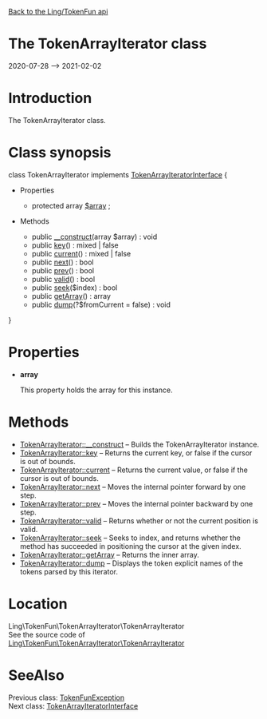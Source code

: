 [Back to the Ling/TokenFun api](https://github.com/lingtalfi/TokenFun/blob/master/doc/api/Ling/TokenFun.md)



The TokenArrayIterator class
================
2020-07-28 --> 2021-02-02






Introduction
============

The TokenArrayIterator class.



Class synopsis
==============


class <span class="pl-k">TokenArrayIterator</span> implements [TokenArrayIteratorInterface](https://github.com/lingtalfi/TokenFun/blob/master/doc/api/Ling/TokenFun/TokenArrayIterator/TokenArrayIteratorInterface.md) {

- Properties
    - protected array [$array](#property-array) ;

- Methods
    - public [__construct](https://github.com/lingtalfi/TokenFun/blob/master/doc/api/Ling/TokenFun/TokenArrayIterator/TokenArrayIterator/__construct.md)(array $array) : void
    - public [key](https://github.com/lingtalfi/TokenFun/blob/master/doc/api/Ling/TokenFun/TokenArrayIterator/TokenArrayIterator/key.md)() : mixed | false
    - public [current](https://github.com/lingtalfi/TokenFun/blob/master/doc/api/Ling/TokenFun/TokenArrayIterator/TokenArrayIterator/current.md)() : mixed | false
    - public [next](https://github.com/lingtalfi/TokenFun/blob/master/doc/api/Ling/TokenFun/TokenArrayIterator/TokenArrayIterator/next.md)() : bool
    - public [prev](https://github.com/lingtalfi/TokenFun/blob/master/doc/api/Ling/TokenFun/TokenArrayIterator/TokenArrayIterator/prev.md)() : bool
    - public [valid](https://github.com/lingtalfi/TokenFun/blob/master/doc/api/Ling/TokenFun/TokenArrayIterator/TokenArrayIterator/valid.md)() : bool
    - public [seek](https://github.com/lingtalfi/TokenFun/blob/master/doc/api/Ling/TokenFun/TokenArrayIterator/TokenArrayIterator/seek.md)($index) : bool
    - public [getArray](https://github.com/lingtalfi/TokenFun/blob/master/doc/api/Ling/TokenFun/TokenArrayIterator/TokenArrayIterator/getArray.md)() : array
    - public [dump](https://github.com/lingtalfi/TokenFun/blob/master/doc/api/Ling/TokenFun/TokenArrayIterator/TokenArrayIterator/dump.md)(?$fromCurrent = false) : void

}




Properties
=============

- <span id="property-array"><b>array</b></span>

    This property holds the array for this instance.
    
    



Methods
==============

- [TokenArrayIterator::__construct](https://github.com/lingtalfi/TokenFun/blob/master/doc/api/Ling/TokenFun/TokenArrayIterator/TokenArrayIterator/__construct.md) &ndash; Builds the TokenArrayIterator instance.
- [TokenArrayIterator::key](https://github.com/lingtalfi/TokenFun/blob/master/doc/api/Ling/TokenFun/TokenArrayIterator/TokenArrayIterator/key.md) &ndash; Returns the current key, or false if the cursor is out of bounds.
- [TokenArrayIterator::current](https://github.com/lingtalfi/TokenFun/blob/master/doc/api/Ling/TokenFun/TokenArrayIterator/TokenArrayIterator/current.md) &ndash; Returns the current value, or false if the cursor is out of bounds.
- [TokenArrayIterator::next](https://github.com/lingtalfi/TokenFun/blob/master/doc/api/Ling/TokenFun/TokenArrayIterator/TokenArrayIterator/next.md) &ndash; Moves the internal pointer forward by one step.
- [TokenArrayIterator::prev](https://github.com/lingtalfi/TokenFun/blob/master/doc/api/Ling/TokenFun/TokenArrayIterator/TokenArrayIterator/prev.md) &ndash; Moves the internal pointer backward by one step.
- [TokenArrayIterator::valid](https://github.com/lingtalfi/TokenFun/blob/master/doc/api/Ling/TokenFun/TokenArrayIterator/TokenArrayIterator/valid.md) &ndash; Returns whether or not the current position is valid.
- [TokenArrayIterator::seek](https://github.com/lingtalfi/TokenFun/blob/master/doc/api/Ling/TokenFun/TokenArrayIterator/TokenArrayIterator/seek.md) &ndash; Seeks to index, and returns whether the method has succeeded in positioning the cursor at the given index.
- [TokenArrayIterator::getArray](https://github.com/lingtalfi/TokenFun/blob/master/doc/api/Ling/TokenFun/TokenArrayIterator/TokenArrayIterator/getArray.md) &ndash; Returns the inner array.
- [TokenArrayIterator::dump](https://github.com/lingtalfi/TokenFun/blob/master/doc/api/Ling/TokenFun/TokenArrayIterator/TokenArrayIterator/dump.md) &ndash; Displays the token explicit names of the tokens parsed by this iterator.





Location
=============
Ling\TokenFun\TokenArrayIterator\TokenArrayIterator<br>
See the source code of [Ling\TokenFun\TokenArrayIterator\TokenArrayIterator](https://github.com/lingtalfi/TokenFun/blob/master/TokenArrayIterator/TokenArrayIterator.php)



SeeAlso
==============
Previous class: [TokenFunException](https://github.com/lingtalfi/TokenFun/blob/master/doc/api/Ling/TokenFun/Exception/TokenFunException.md)<br>Next class: [TokenArrayIteratorInterface](https://github.com/lingtalfi/TokenFun/blob/master/doc/api/Ling/TokenFun/TokenArrayIterator/TokenArrayIteratorInterface.md)<br>
